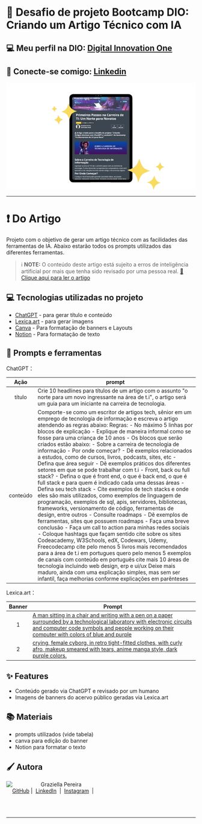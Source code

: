 # 📖 Desafio de projeto Bootcamp DIO: Criando um Artigo Técnico com IA
## 💻 Meu perfil na DIO: [Digital Innovation One](https://www.dio.me/users/graziellapereira52)
## 🤝 Conecte-se comigo: [Linkedin](https://www.linkedin.com/in/graziellapereira/)

<p align="center">
    <img width="700" src="https://github.com/GraziellaPereira/DesafioProjeto-Criando-Artigos-Com-IA/blob/main/.github/assets/tablet-removebg.png?raw=true">
</p>

-------


# ❗ Do Artigo
Projeto com o objetivo de gerar um artigo técnico com as facilidades das ferramentas de IA. Abaixo estarão todos os prompts utilizados das diferentes ferramentas.
 > ℹ️ **NOTE:** O conteúdo deste artigo está sujeito a erros de inteligência artificial por mais que tenha sido revisado por uma pessoa real.
<a href="https://web.dio.me/articles/primeiros-passos-na-carreira-de-ti-um-norte-para-novatos?back=%2Farticles&open-modal=true&page=1&order=oldest" title="View PDF now"> 📕Clique aqui para ler o artigo</a>

## 💻 Tecnologias utilizadas no projeto

- [ChatGPT](https://chat.openai.com/) - para gerar título e conteúdo
- [Lexica.art](https://lexica.art/) - para gerar imagens
- [Canva](https://www.canva.com/) - Para formatação de banners e Layouts
- [Notion](https://www.notion.so) - Para formatação de texto

## 📄 Prompts e ferramentas


ChatGPT：

|   Ação   | prompt                                                                                                                                                                                                                                                                         |
| :------: | ------------------------------------------------------------------------------------------------------------------------------------------------------------------------------------------------------------------------------------------------------------------------------ |
|  título  | Crie 10 headlines para títulos de um artigo com o assunto "o norte para um novo ingressante na área de t.i", o artigo será um guia para um iniciante na carreira de tecnologia.                                                                                                                                                                                                   |
| conteúdo | Comporte-se como um escritor de artigos tech, sênior em um emprego de tecnologia de informação e escreva o artigo atendendo as regras abaixo: Regras: - No máximo 5 linhas por blocos de explicação - Explique de maneira informal como se fosse para uma criança de 10 anos - Os blocos que serão criados estão abaixo: - Sobre a carreira de tecnologia de informação - Por onde começar? - Dê exemplos relacionados a estudos, como de cursos, livros, podcasts, sites, etc - Defina que área seguir - Dê exemplos práticos dos diferentes setores em que se pode trabalhar com t.i - Front, back ou full stack? - Defina o que é front end, o que é back end, o que é full stack e para quem é indicado cada uma dessas áreas - Defina seu tech stack - Cite exemplos de tech stacks e onde eles são mais utilizados, como exemplos de linguagem de programação, exemplos de sql, apis, servidores, bibliotecas, frameworks,  versionamento de código, ferramentas de design, entre outros - Consulte roadmaps - Dê exemplos de ferramentas, sites que possuem roadmaps - Faça uma breve conclusão - Faça um call to action para minhas redes sociais - Coloque hashtags que façam sentido cite sobre os sites Codeacademy, W3Schools, edX, Codewars, Udemy, Freecodecamp cite pelo menos 5 livros mais recomendados para a área de t.i em portugues quero pelo menos 5 exemplos de canais com conteúdo em português cite mais 10 áreas de tecnologia incluindo web design, erp e ui/ux Deixe mais maduro, ainda com uma explicação simples, mas sem ser infantil, faça melhorias conforme explicações em parênteses |


Lexica.art：

|  Banner  | Prompt                                                                                 |
| :----: | -------------------------------------------------------------------------------------- |
| 1 | [A man sitting in a chair and writing with a pen on a paper surrounded by a technological laboratory with electronic circuits and computer code symbols and people working on their computer with colors of blue and purple](https://lexica.art/prompt/9180f39a-9a1b-4fa5-a3d4-b1911d6f4a4d) |
| 2 | [crying, female cyborg, in retro tight-fitted clothes, with curly afro, makeup smeared with tears, anime manga style, dark purple colors.](https://lexica.art/prompt/1edc5495-57f9-42ab-98cf-84861d5b05b7) |


## ✨ Features

- Conteúdo gerado via ChatGPT e revisado por um humano
- Imagens de banners do acervo público geradas via Lexica.art

## 📚 Materiais

- prompts utilizados (vide tabela)
- canva para edição do banner
- Notion para formatar o texto

## 🖌 Autora

<p>
    <img 
      align=left 
      margin=10 
      width=80 
      src="https://media-gru2-1.cdn.whatsapp.net/v/t61.24694-24/437289989_765255408692368_8150211300087041613_n.jpg?ccb=11-4&oh=01_Q5AaIAAi3mlqVD0onuM_wCtcnCPtowapOUT8D__aFFIZWYWM&oe=66AEB18E&_nc_sid=e6ed6c&_nc_cat=110"
    />
    <p>&nbsp&nbsp&nbspGraziella Pereira<br>
    &nbsp&nbsp&nbsp
    <a href="https://github.com/GraziellaPereira">
    GitHub</a>&nbsp;|&nbsp;
    <a href="www.linkedin.com/in/
graziellapereira">LinkedIn</a>
&nbsp;|&nbsp;
    <a href="https://www.instagram.com/passarosdeargila/">
    Instagram</a>
&nbsp;|&nbsp;</p>
</p>
<br/><br/>
<p>

---
